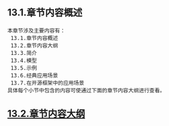 
## 13.1.章节内容概述
    本章节涉及主要内容有：
     13.1.章节内容概述
     13.2.章节内容大纲
     13.3.简介
     13.4.模型
     13.5.示例
     13.6.经典应用场景
     13.7.在开源框架中的应用场景
	具体每个小节中包含的内容可使通过下面的章节内容大纲进行查看。

## <a href="/enhance/markmap/general/designpattern/designpattern-java/chapter/designpattern-java-outline5-chapter13.html" target="_blank">13.2.章节内容大纲</a>

<Markmap localtion="/enhance/markmap/general/designpattern/designpattern-java/chapter/designpattern-java-outline5-chapter13.html" height="500rem"/>


